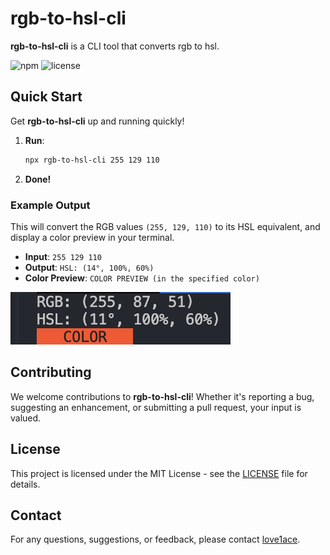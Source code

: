 # rgb-to-hsl-cli

**rgb-to-hsl-cli** is a CLI tool that converts rgb to hsl.

![npm](https://img.shields.io/npm/v/rgb-to-hsl-cli)
![license](https://img.shields.io/npm/l/rgb-to-hsl-cli)

## Quick Start

Get **rgb-to-hsl-cli** up and running quickly!

1. **Run**:
    ```bash
    npx rgb-to-hsl-cli 255 129 110
    ```
2. **Done!**

### Example Output

This will convert the RGB values `(255, 129, 110)` to its HSL equivalent, and display a color preview in your terminal.

- **Input**: `255 129 110`
- **Output**: `HSL: (14°, 100%, 60%)`
- **Color Preview**: `COLOR PREVIEW (in the specified color)`

![img](img.png)

## Contributing

We welcome contributions to **rgb-to-hsl-cli**! Whether it's reporting a bug, suggesting an enhancement, or submitting a pull request, your input is valued.

## License

This project is licensed under the MIT License - see the [LICENSE](LICENSE) file for details.

## Contact

For any questions, suggestions, or feedback, please contact [love1ace](mailto:lovelacedud@gmail.com).
